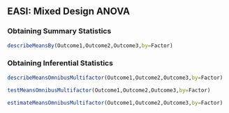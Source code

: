 
## EASI: Mixed Design ANOVA

### Obtaining Summary Statistics

```r
describeMeansBy(Outcome1,Outcome2,Outcome3,by=Factor)
```

### Obtaining Inferential Statistics

```r
describeMeansOmnibusMultifactor(Outcome1,Outcome2,Outcome3,by=Factor)
```

```r
testMeansOmnibusMultifactor(Outcome1,Outcome2,Outcome3,by=Factor)
```

```r
estimateMeansOmnibusMultifactor(Outcome1,Outcome2,Outcome3,by=Factor)
```
